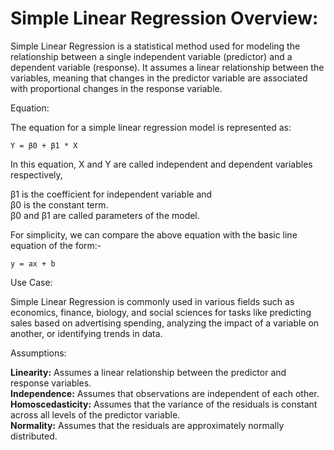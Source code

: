 # Simple Linear Regression Overview:

Simple Linear Regression is a statistical method used for modeling the relationship between a single independent
variable (predictor) and a dependent variable (response). It assumes a linear relationship between the variables,
meaning that changes in the predictor variable are associated with proportional changes in the response variable.

Equation:

The equation for a simple linear regression model is represented as:

````text
Y = β0 + β1 * X 
````

In this equation, X and Y are called independent and dependent variables respectively,

β1 is the coefficient for independent variable and <br>
β0 is the constant term. <br>
β0 and β1 are called parameters of the model.

For simplicity, we can compare the above equation with the basic line equation of the form:-

````text
y = ax + b 
````

Use Case:

Simple Linear Regression is commonly used in various fields such as economics, finance, biology, and social sciences for
tasks like predicting sales based on advertising spending, analyzing the impact of a variable on another, or identifying
trends in data.

Assumptions:

**Linearity:**          Assumes a linear relationship between the predictor and response variables.<br>
**Independence:**       Assumes that observations are independent of each other.<br>
**Homoscedasticity:**   Assumes that the variance of the residuals is constant across all levels of the predictor variable.<br>
**Normality:**          Assumes that the residuals are approximately normally distributed.<br>